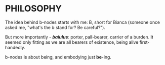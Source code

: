 # PHILOSOPHY

The idea behind b-nodes starts with me: B, short for Bianca (someone once asked me, "what's the b stand for? Be careful?").

But more importantly - **_baiulus_**: porter, pall-bearer, carrier of a burden. It seemed only fitting as we are all bearers of existence, being alive first-handedly.

b-nodes is about being, and embodying just **be**-ing.
